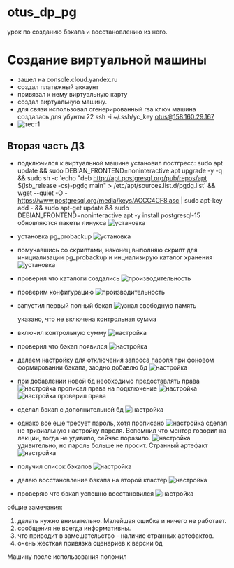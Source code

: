 # otus_dp_pg
урок по созданию бэкапа и восстановлению из него.

# Создание виртуальной машины
- зашел на console.cloud.yandex.ru
- создал платежный аккаунт
- привязал к нему  виртуальную карту
- создал виртуальную машину. 
- для связи использовал сгенерированный rsa ключ
машина создалась для убунты 22
  ssh -i ~/.ssh/yc_key otus@158.160.29.167
- ![тест1 ](../picture/lesson_01/p0.png)

## Вторая часть ДЗ
  


- подключился к виртуальной машине 
  установил постгресс:
  sudo apt update && sudo DEBIAN_FRONTEND=noninteractive apt upgrade -y -q && sudo sh -c 'echo "deb http://apt.postgresql.org/pub/repos/apt $(lsb_release -cs)-pgdg main" > /etc/apt/sources.list.d/pgdg.list' && wget --quiet -O - https://www.postgresql.org/media/keys/ACCC4CF8.asc | sudo apt-key add - && sudo apt-get update && sudo DEBIAN_FRONTEND=noninteractive apt -y install postgresql-15
  обновляются пакеты линукса
  ![установка](../picture/lesson_05/p01.png)

- установка pg_probackup
  ![установка](../picture/lesson_05/p02.png)

- помучавшись со скриптами, наконец выполняю скрипт для инициализации pg_probackup и инциализирую каталог хранения
  ![установка](../picture/lesson_05/p03.png)
- проверил что каталоги создались
  ![производительность](../picture/lesson_05/p04.png)
- проверим конфигурацию
  ![производительность](../picture/lesson_05/p05.png)
- запустил первый полный бэкап
  ![узнал свободную память](../picture/lesson_05/p06.png)

  указано, что не включена контрольная сумма
- включил контрольную сумму
  ![настройка](../picture/lesson_05/p07.png)
- проверил что бэкап появился
  ![настройка](../picture/lesson_05/p08.png)
- делаем настройку для отключения запроса пароля при фоновом формировании бэкапа, заодно добавлю бд 
  ![настройка](../picture/lesson_05/p09.png)

- при добавлении новой бд необходимо предоставлять права
  ![настройка](../picture/lesson_05/p10.png)
  прописал права на подключение
  ![настройка](../picture/lesson_05/p12.png)
  ![настройка](../picture/lesson_05/p11.png)
  проверил права
- сделал бэкап с дополнительной бд
  ![настройка](../picture/lesson_05/p13.png)
- однако все еще требует пароль, хотя прописано
  ![настройка](../picture/lesson_05/p14.png)
  сделал не тривиальную настройку пароля. Вспомнил что ментор говорил на лекции, тогда не удивило, сейчас поразило.
  ![настройка](../picture/lesson_05/p15.png)
  удивительно, но пароль больше не просит. Странный артефакт
  ![настройка](../picture/lesson_05/p14.png)
- получил список бэкапов
  ![настройка](../picture/lesson_05/p16.png)
- делаю восстановление бэкапа на второй кластер
  ![настройка](../picture/lesson_05/p17.png)
- проверяю что бэкап успешно восстановился
  ![настройка](../picture/lesson_05/p18.png)
 
 
общие замечания:
1. делать нужно внимательно. Малейшая ошибка и ничего не работает. 
2. сообщения не всегда информативны.
3. что приводит в замешательство - наличие странных артефактов.
4. очень жесткая привязка сценариев к версии бд

Машину после использования положил
